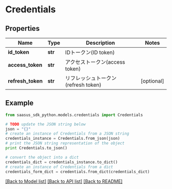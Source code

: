 # Credentials


## Properties
Name | Type | Description | Notes
------------ | ------------- | ------------- | -------------
**id_token** | **str** | IDトークン(ID token) | 
**access_token** | **str** | アクセストークン(access token) | 
**refresh_token** | **str** | リフレッシュトークン(refresh token) | [optional] 

## Example

```python
from saasus_sdk_python.models.credentials import Credentials

# TODO update the JSON string below
json = "{}"
# create an instance of Credentials from a JSON string
credentials_instance = Credentials.from_json(json)
# print the JSON string representation of the object
print Credentials.to_json()

# convert the object into a dict
credentials_dict = credentials_instance.to_dict()
# create an instance of Credentials from a dict
credentials_form_dict = credentials.from_dict(credentials_dict)
```
[[Back to Model list]](../README.md#documentation-for-models) [[Back to API list]](../README.md#documentation-for-api-endpoints) [[Back to README]](../README.md)


